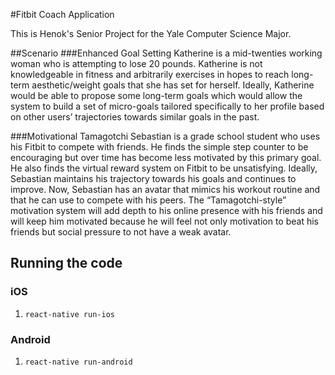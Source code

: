 #Fitbit Coach Application

This is Henok's Senior Project for the Yale Computer Science Major.

##Scenario
###Enhanced Goal Setting
Katherine is a mid-twenties working woman who is attempting to lose 20 pounds. Katherine is not knowledgeable in fitness and arbitrarily exercises in hopes to reach long-term aesthetic/weight goals that she has set for herself. Ideally, Katherine would be able to propose some long-term goals which would allow the system to build a set of micro-goals tailored specifically to her profile based on other users’ trajectories towards similar goals in the past. 

###Motivational Tamagotchi
Sebastian is a grade school student who uses his Fitbit to compete with friends. He finds the simple step counter to be encouraging but over time has become less motivated by this primary goal. He also finds the virtual reward system on Fitbit to be unsatisfying. Ideally, Sebastian maintains his trajectory towards his goals and continues to improve. Now, Sebastian has an avatar that mimics his workout routine and that he can use to compete with his peers. The “Tamagotchi-style” motivation system will add depth to his online presence with his friends and will keep him motivated because he will feel not only motivation to beat his friends but social pressure to not have a weak avatar.


## Running the code

### iOS
1. `react-native run-ios`

### Android
1. `react-native run-android`

